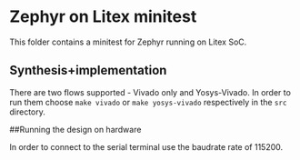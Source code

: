 # Zephyr on Litex minitest

This folder contains a minitest for Zephyr running on Litex SoC.

## Synthesis+implementation

There are two flows supported - Vivado only and Yosys-Vivado.
In order to run them choose `make vivado` or `make yosys-vivado` respectively in the `src` directory.

##Running the design on hardware

In order to connect to the serial terminal use the baudrate rate of 115200.
